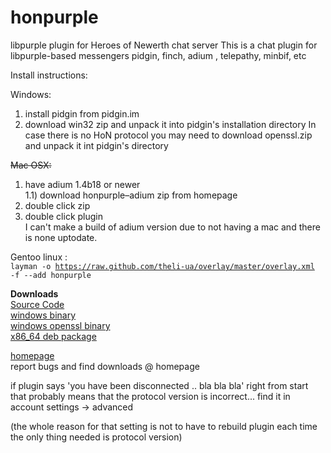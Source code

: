 honpurple
=========

libpurple plugin for Heroes of Newerth chat server
This is a chat plugin for libpurple-based messengers
pidgin, finch, adium , telepathy, minbif, etc

Install instructions:

Windows:

1) install pidgin from pidgin.im  
2) download win32 zip and unpack it into pidgin's installation directory
In case there is no HoN protocol you may need to download openssl.zip and unpack it int pidgin's directory

<del>Mac OSX:

1) have adium 1.4b18 or newer  
1.1) download honpurple–adium zip from homepage  
2) double click zip  
3) double click plugin  </del>  
I can't make a build of adium version due to not having a mac and there is none uptodate.

Gentoo linux :  
<code>layman -o https://raw.github.com/theli-ua/overlay/master/overlay.xml -f --add honpurple</code>

<b>Downloads</b>  
[Source Code](http://dl.dropbox.com/u/4443078/HoN/honpurple/honpurple-0.5.11.6.tar.bz2)  
[windows binary](http://dl.dropbox.com/u/4443078/HoN/honpurple/honpurple-win-0.5.11.6.zip)  
[windows openssl binary](http://dl.dropbox.com/u/4443078/HoN/honpurple/openssl.zip)  
[x86_64 deb package](http://dl.dropbox.com/u/4443078/HoN/honpurple/honpurple_x86_64-0.5.11.6.deb)

[homepage](https://github.com/theli-ua/honpurple)  
report bugs and find downloads @ homepage

if plugin says 'you have been disconnected .. bla bla bla' right from start that probably means that the protocol version is incorrect... find it in account settings -> advanced


(the whole reason for that setting is not to have to rebuild plugin each time the only thing needed is protocol version)
